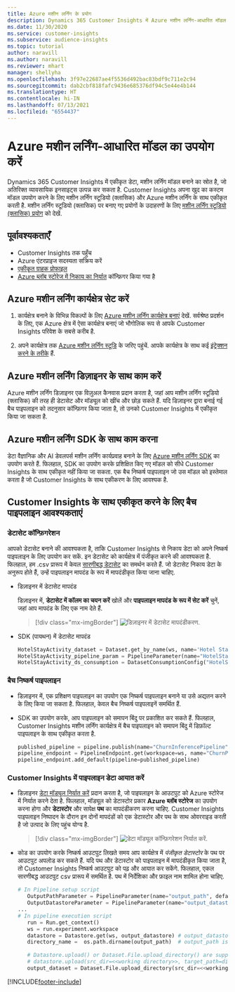 ```yaml
---
title: Azure मशीन लर्निंग के प्रयोग
description: Dynamics 365 Customer Insights में Azure मशीन लर्निंग-आधारित मॉडल का उपयोग करें.
ms.date: 11/30/2020
ms.service: customer-insights
ms.subservice: audience-insights
ms.topic: tutorial
author: naravill
ms.author: naravill
ms.reviewer: mhart
manager: shellyha
ms.openlocfilehash: 3f97e22687ae4f5536d492bac83bdf9c711e2c94
ms.sourcegitcommit: dab2cbf818fafc9436e685376df94c5e44e4b144
ms.translationtype: HT
ms.contentlocale: hi-IN
ms.lasthandoff: 07/13/2021
ms.locfileid: "6554437"
---
```

# <a name="use-azure-machine-learning-based-models"></a>Azure मशीन लर्निंग-आधारित मॉडल का उपयोग करें

Dynamics 365 Customer Insights में एकीकृत डेटा, मशीन लर्निंग मॉडल बनाने का स्रोत है, जो अतिरिक्त व्यावसायिक इनसाइट्स उत्पन्न कर सकता है. Customer Insights अपना खुद का कस्टम मॉडल उपयोग करने के लिए मशीन लर्निंग स्टूडियो (क्लासिक) और Azure मशीन लर्निंग के साथ एकीकृत करती है. मशीन लर्निंग स्टूडियो (क्लासिक) पर बनाए गए प्रयोगों के उदाहरणों के लिए [मशीन लर्निंग स्टूडियो (क्लासिक) प्रयोग](machine-learning-studio-experiments.md) को देखें. 

## <a name="prerequisites"></a>पूर्वावश्यकताएँ

- Customer Insights तक पहुँच
- Azure एंटरप्राइज सदस्यता सक्रिय करें
- [एकीकृत ग्राहक प्रोफाइल](data-unification.md)
- [Azure ब्लॉब स्टोरेज में निकाय का निर्यात](export-azure-blob-storage.md) कॉन्फ़िगर किया गया है

## <a name="set-up-azure-machine-learning-workspace"></a>Azure मशीन लर्निंग कार्यक्षेत्र सेट करें

1. कार्यक्षेत्र बनाने के विभिन्न विकल्पों के लिए [Azure मशीन लर्निंग कार्यक्षेत्र बनाएं](/azure/machine-learning/concept-workspace#-create-a-workspace) देखें. सर्वश्रेष्ठ प्रदर्शन के लिए, एक Azure क्षेत्र में ऐसा कार्यक्षेत्र बनाएं जो भौगोलिक रूप से आपके Customer Insights परिवेश के सबसे करीब है.

1. अपने कार्यक्षेत्र तक [Azure मशीन लर्निंग स्टूडि](https://ml.azure.com/) के जरिए पहुंचें. आपके कार्यक्षेत्र के साथ कई [इंट्रेक्शन करने के तरीके](/azure/machine-learning/concept-workspace#tools-for-workspace-interaction) हैं.

## <a name="work-with-azure-machine-learning-designer"></a>Azure मशीन लर्निंग डिज़ाइनर के साथ काम करें

Azure मशीन लर्निंग डिज़ाइनर एक विज़ुअल कैनवास प्रदान करता है, जहां आप मशीन लर्निंग स्टूडियो (क्लासिक) की तरह ही डेटासेट और मॉड्यूल को खींच और छोड़ सकते हैं. यदि डिज़ाइनर द्वारा बनाई गई बैच पाइपलाइन को तदनुसार कॉन्फ़िगर किया जाता है, तो उनको Customer Insights में एकीकृत किया जा सकता है. 
   
## <a name="working-with-azure-machine-learning-sdk"></a>Azure मशीन लर्निंग SDK के साथ काम करना

डेटा वैज्ञानिक और AI डेवलपर्स मशीन लर्निंग कार्यप्रवाह बनाने के लिए [Azure मशीन लर्निंग SDK](/python/api/overview/azure/ml/?preserve-view=true&view=azure-ml-py) का उपयोग करते हैं. फिलहाल, SDK का उपयोग करके प्रशिक्षित किए गए मॉडल को सीधे Customer Insights के साथ एकीकृत नहीं किया जा सकता. एक बैच निष्कर्ष पाइपलाइन जो उस मॉडल को इस्तेमाल करता है जो Customer Insights के साथ एकीकरण के लिए आवश्यक है.

## <a name="batch-pipeline-requirements-to-integrate-with-customer-insights"></a>Customer Insights के साथ एकीकृत करने के लिए बैच पाइपलाइन आवश्यकताएं

### <a name="dataset-configuration"></a>डेटासेट कॉन्फ़िगरेशन

आपको डेटासेट बनाने की आवश्यकता है, ताकि Customer Insights से निकाय डेटा को अपने निष्कर्ष पाइपलाइन के लिए उपयोग कर सकें. इन डेटासेट को कार्यक्षेत्र में पंजीकृत करने की आवश्यकता है. फिलहाल, हम .csv प्रारूप में केवल [सारणीबद्ध डेटासेट](/azure/machine-learning/how-to-create-register-datasets#tabulardataset) का समर्थन करते हैं. जो डेटासेट निकाय डेटा के अनुरूप होते हैं, उन्हें पाइपलाइन मापदंड के रूप में मापदंडीकृत किया जाना चाहिए.
   
* डिज़ाइनर में डेटासेट मापदंड
   
     डिज़ाइनर में, **डेटासेट में कॉलम का चयन करें** खोलें और **पाइपलाइन मापदंड के रूप में सेट करें** चुनें, जहां आप मापदंड के लिए एक नाम देते हैं.

     > [!div class="mx-imgBorder"]
     > ![डिज़ाइनर में डेटासेट मापदंडीकरण.](media/intelligence-designer-dataset-parameters.png "डिज़ाइनर में डेटासेट मापदंडीकरण")
   
* SDK (पायथन) में डेटासेट मापदंड
   
   ```python
   HotelStayActivity_dataset = Dataset.get_by_name(ws, name='Hotel Stay Activity Data')
   HotelStayActivity_pipeline_param = PipelineParameter(name="HotelStayActivity_pipeline_param", default_value=HotelStayActivity_dataset)
   HotelStayActivity_ds_consumption = DatasetConsumptionConfig("HotelStayActivity_dataset", HotelStayActivity_pipeline_param)
   ```

### <a name="batch-inference-pipeline"></a>बैच निष्कर्ष पाइपलाइन
  
* डिज़ाइनर में, एक प्रशिक्षण पाइपलाइन का उपयोग एक निष्कर्ष पाइपलाइन बनाने या उसे अद्यतन करने के लिए किया जा सकता है. फिलहाल, केवल बैच निष्कर्ष पाइपलाइनें समर्थित हैं.

* SDK का उपयोग करके, आप पाइपलाइन को समापन बिंदु पर प्रकाशित कर सकते हैं. फिलहाल, Customer Insights मशीन लर्निंग कार्यक्षेत्र में बैच पाइपलाइन को समापन बिंदु में डिफ़ॉल्ट पाइपलाइन के साथ एकीकृत करता है.
   
   ```python
   published_pipeline = pipeline.publish(name="ChurnInferencePipeline", description="Published Churn Inference pipeline")
   pipeline_endpoint = PipelineEndpoint.get(workspace=ws, name="ChurnPipelineEndpoint") 
   pipeline_endpoint.add_default(pipeline=published_pipeline)
   ```

### <a name="import-pipeline-data-into-customer-insights"></a>Customer Insights में पाइपलाइन डेटा आयात करें

* डिज़ाइनर [डेटा मॉड्यूल निर्यात करें](/azure/machine-learning/algorithm-module-reference/export-data) प्रदान करता है, जो पाइपलाइन के आउटपुट को Azure स्टोरेज में निर्यात करने देता है. फिलहाल, मॉड्यूल को डेटास्टोर प्रकार **Azure ब्लॉब स्टोरेज** का उपयोग करना होगा और **डेटास्टोर** और सापेक्ष **पथ** का मापदंडीकरण करना चाहिए. Customer Insights पाइपलाइन निष्पादन के दौरान इन दोनों मापदंडों को एक डेटास्टोर और पथ के साथ ओवरराइड करती है जो उत्पाद के लिए पहुंच योग्य है.
   > [!div class="mx-imgBorder"]
   > ![डेटा मॉड्यूल कॉन्फ़िगरेशन निर्यात करें.](media/intelligence-designer-importdata.png "डेटा मॉड्यूल कॉन्फ़िगरेशन निर्यात करें")
   
* कोड का उपयोग करके निष्कर्ष आउटपुट लिखते समय आप कार्यक्षेत्र में *पंजीकृत डेटास्टोर* के पथ पर आउटपुट अपलोड कर सकते हैं. यदि पथ और डेटास्टोर को पाइपलाइन में मापदंडीकृत किया जाता है, तो Customer Insights निष्कर्ष आउटपुट को पढ़ और आयात कर सकेंगे. फिलहाल, एकल सारणीबद्ध आउटपुट csv प्रारूप में समर्थित है. पथ में निर्देशिका और फ़ाइल नाम शामिल होना चाहिए.

   ```python
   # In Pipeline setup script
      OutputPathParameter = PipelineParameter(name="output_path", default_value="HotelChurnOutput/HotelChurnOutput.csv")
      OutputDatastoreParameter = PipelineParameter(name="output_datastore", default_value="workspaceblobstore")
   ...
   # In pipeline execution script
      run = Run.get_context()
      ws = run.experiment.workspace
      datastore = Datastore.get(ws, output_datastore) # output_datastore is parameterized
      directory_name =  os.path.dirname(output_path)  # output_path is parameterized.
      
      # Datastore.upload() or Dataset.File.upload_directory() are supported methods to uplaod the data
      # datastore.upload(src_dir=<<working directory>>, target_path=directory_name, overwrite=False, show_progress=True)
      output_dataset = Dataset.File.upload_directory(src_dir=<<working directory>>, target = (datastore, directory_name)) # Remove trailing "/" from directory_name
   ```


[!INCLUDE[footer-include](../includes/footer-banner.md)]